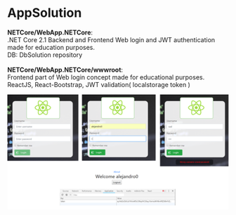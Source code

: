 # AppSolution

<b>NETCore/WebApp.NETCore</b>:</br>
 .NET Core 2.1
 Backend and Frontend Web login and JWT authentication made for education purposes.</br>
 DB: DbSolution repository
</br></br>
<b>NETCore/WebApp.NETCore/wwwroot</b>:
</br>
Frontend part of Web login concept made for educational purposes.</br>
ReactJS, React-Bootstrap, JWT validation( localstorage token )


![promisechains](https://github.com/domkris/files/blob/master/web_api_short.png?raw=true)
</br>

